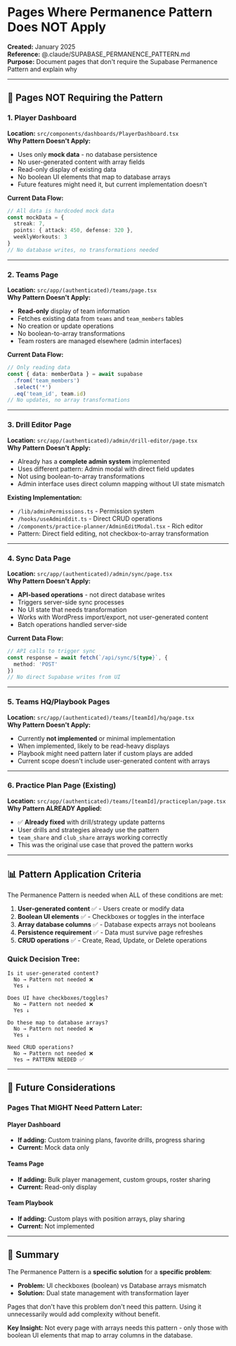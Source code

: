 # Pages Where Permanence Pattern Does NOT Apply

**Created:** January 2025  
**Reference:** @.claude/SUPABASE_PERMANENCE_PATTERN.md  
**Purpose:** Document pages that don't require the Supabase Permanence Pattern and explain why

---

## 🚫 Pages NOT Requiring the Pattern

### 1. Player Dashboard
**Location:** `src/components/dashboards/PlayerDashboard.tsx`  
**Why Pattern Doesn't Apply:**
- Uses only **mock data** - no database persistence
- No user-generated content with array fields
- Read-only display of existing data
- No boolean UI elements that map to database arrays
- Future features might need it, but current implementation doesn't

**Current Data Flow:**
```typescript
// All data is hardcoded mock data
const mockData = {
  streak: 7,
  points: { attack: 450, defense: 320 },
  weeklyWorkouts: 3
}
// No database writes, no transformations needed
```

---

### 2. Teams Page
**Location:** `src/app/(authenticated)/teams/page.tsx`  
**Why Pattern Doesn't Apply:**
- **Read-only** display of team information
- Fetches existing data from `teams` and `team_members` tables
- No creation or update operations
- No boolean-to-array transformations
- Team rosters are managed elsewhere (admin interfaces)

**Current Data Flow:**
```typescript
// Only reading data
const { data: memberData } = await supabase
  .from('team_members')
  .select('*')
  .eq('team_id', team.id)
// No updates, no array transformations
```

---

### 3. Drill Editor Page
**Location:** `src/app/(authenticated)/admin/drill-editor/page.tsx`  
**Why Pattern Doesn't Apply:**
- Already has a **complete admin system** implemented
- Uses different pattern: Admin modal with direct field updates
- Not using boolean-to-array transformations
- Admin interface uses direct column mapping without UI state mismatch

**Existing Implementation:**
- `/lib/adminPermissions.ts` - Permission system
- `/hooks/useAdminEdit.ts` - Direct CRUD operations
- `/components/practice-planner/AdminEditModal.tsx` - Rich editor
- Pattern: Direct field editing, not checkbox-to-array transformation

---

### 4. Sync Data Page
**Location:** `src/app/(authenticated)/admin/sync/page.tsx`  
**Why Pattern Doesn't Apply:**
- **API-based operations** - not direct database writes
- Triggers server-side sync processes
- No UI state that needs transformation
- Works with WordPress import/export, not user-generated content
- Batch operations handled server-side

**Current Data Flow:**
```typescript
// API calls to trigger sync
const response = await fetch(`/api/sync/${type}`, {
  method: 'POST'
})
// No direct Supabase writes from UI
```

---

### 5. Teams HQ/Playbook Pages
**Location:** `src/app/(authenticated)/teams/[teamId]/hq/page.tsx`  
**Why Pattern Doesn't Apply:**
- Currently **not implemented** or minimal implementation
- When implemented, likely to be read-heavy displays
- Playbook might need pattern later if custom plays are added
- Current scope doesn't include user-generated content with arrays

---

### 6. Practice Plan Page (Existing)
**Location:** `src/app/(authenticated)/teams/[teamId]/practiceplan/page.tsx`  
**Why Pattern ALREADY Applied:**
- ✅ **Already fixed** with drill/strategy update patterns
- User drills and strategies already use the pattern
- `team_share` and `club_share` arrays working correctly
- This was the original use case that proved the pattern works

---

## 📊 Pattern Application Criteria

The Permanence Pattern is needed when ALL of these conditions are met:

1. **User-generated content** ✅ - Users create or modify data
2. **Boolean UI elements** ✅ - Checkboxes or toggles in the interface
3. **Array database columns** ✅ - Database expects arrays not booleans
4. **Persistence requirement** ✅ - Data must survive page refreshes
5. **CRUD operations** ✅ - Create, Read, Update, or Delete operations

### Quick Decision Tree:
```
Is it user-generated content?
  No → Pattern not needed ❌
  Yes ↓
  
Does UI have checkboxes/toggles?
  No → Pattern not needed ❌
  Yes ↓
  
Do these map to database arrays?
  No → Pattern not needed ❌
  Yes ↓
  
Need CRUD operations?
  No → Pattern not needed ❌
  Yes → PATTERN NEEDED ✅
```

---

## 🔮 Future Considerations

### Pages That MIGHT Need Pattern Later:

#### Player Dashboard
- **If adding:** Custom training plans, favorite drills, progress sharing
- **Current:** Mock data only

#### Teams Page  
- **If adding:** Bulk player management, custom groups, roster sharing
- **Current:** Read-only display

#### Team Playbook
- **If adding:** Custom plays with position arrays, play sharing
- **Current:** Not implemented

---

## 📝 Summary

The Permanence Pattern is a **specific solution** for a **specific problem**:
- **Problem:** UI checkboxes (boolean) vs Database arrays mismatch
- **Solution:** Dual state management with transformation layer

Pages that don't have this problem don't need this pattern. Using it unnecessarily would add complexity without benefit.

**Key Insight:** Not every page with arrays needs this pattern - only those with boolean UI elements that map to array columns in the database.